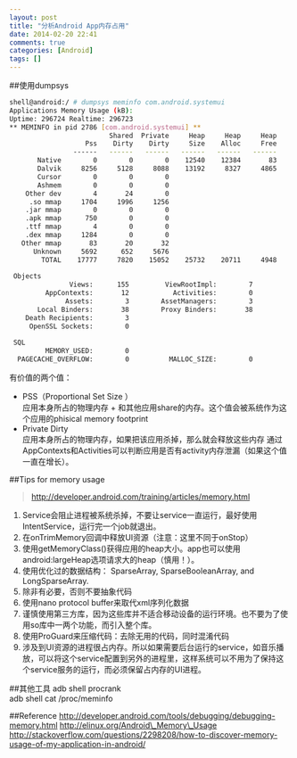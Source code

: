 ```yaml
---
layout: post
title: "分析Android App内存占用"
date: 2014-02-20 22:41
comments: true
categories: [Android]
tags: []
---
```


##使用dumpsys
``` bash
shell@android:/ # dumpsys meminfo com.android.systemui
Applications Memory Usage (kB):
Uptime: 296724 Realtime: 296723
** MEMINFO in pid 2786 [com.android.systemui] **
                         Shared  Private     Heap     Heap     Heap
                   Pss    Dirty    Dirty     Size    Alloc     Free
                ------   ------   ------   ------   ------   ------
       Native        0        0        0    12540    12384       83
       Dalvik     8256     5128     8088    13192     8327     4865
       Cursor        0        0        0                           
       Ashmem        0        0        0                           
    Other dev        4       24        0                           
     .so mmap     1704     1996     1256                           
    .jar mmap        0        0        0                           
    .apk mmap      750        0        0                           
    .ttf mmap        4        0        0                           
    .dex mmap     1284        0        0                           
   Other mmap       83       20       32                           
      Unknown     5692      652     5676                           
        TOTAL    17777     7820    15052    25732    20711     4948
 
 Objects
               Views:      155         ViewRootImpl:        7
         AppContexts:       12           Activities:        0
              Assets:        3        AssetManagers:        3
       Local Binders:       38        Proxy Binders:       38
    Death Recipients:        3
     OpenSSL Sockets:        0
 
 SQL
         MEMORY_USED:        0
  PAGECACHE_OVERFLOW:        0          MALLOC_SIZE:        0
```

有价值的两个值：

- PSS（Proportional Set Size ）  
应用本身所占的物理内存 + 和其他应用share的内存。这个值会被系统作为这个应用的phisical memory footprint
- Private Dirty  
应用本身所占的物理内存，如果把该应用杀掉，那么就会释放这些内存
通过AppContexts和Activities可以判断应用是否有activity内存泄漏（如果这个值一直在增长）。

##Tips for memory usage
> <http://developer.android.com/training/articles/memory.html>

1. Service会阻止进程被系统杀掉，不要让service一直运行，最好使用IntentService，运行完一个job就退出。
2. 在onTrimMemory回调中释放UI资源（注意：这里不同于onStop）
3. 使用getMemoryClass()获得应用的heap大小。app也可以使用android:largeHeap选项请求大的heap（慎用！）。
4. 使用优化过的数据结构： SparseArray, SparseBooleanArray, and LongSparseArray.
5. 除非有必要，否则不要抽象代码
6. 使用nano protocol buffer来取代xml序列化数据
7. 谨慎使用第三方库，因为这些库并不适合移动设备的运行环境。也不要为了使用so库中一两个功能，而引入整个库。
8. 使用ProGuard来压缩代码：去除无用的代码，同时混淆代码
9. 涉及到UI资源的进程很占内存。所以如果需要后台运行的service，如音乐播放，可以将这个service配置到另外的进程里，这样系统可以不用为了保持这个service服务的运行，而必须保留占内存的UI进程。

##其他工具
adb shell procrank  
adb shell cat /proc/meminfo

##Reference
<http://developer.android.com/tools/debugging/debugging-memory.html>
<http://elinux.org/Android\_Memory\_Usage>
<http://stackoverflow.com/questions/2298208/how-to-discover-memory-usage-of-my-application-in-android/>



